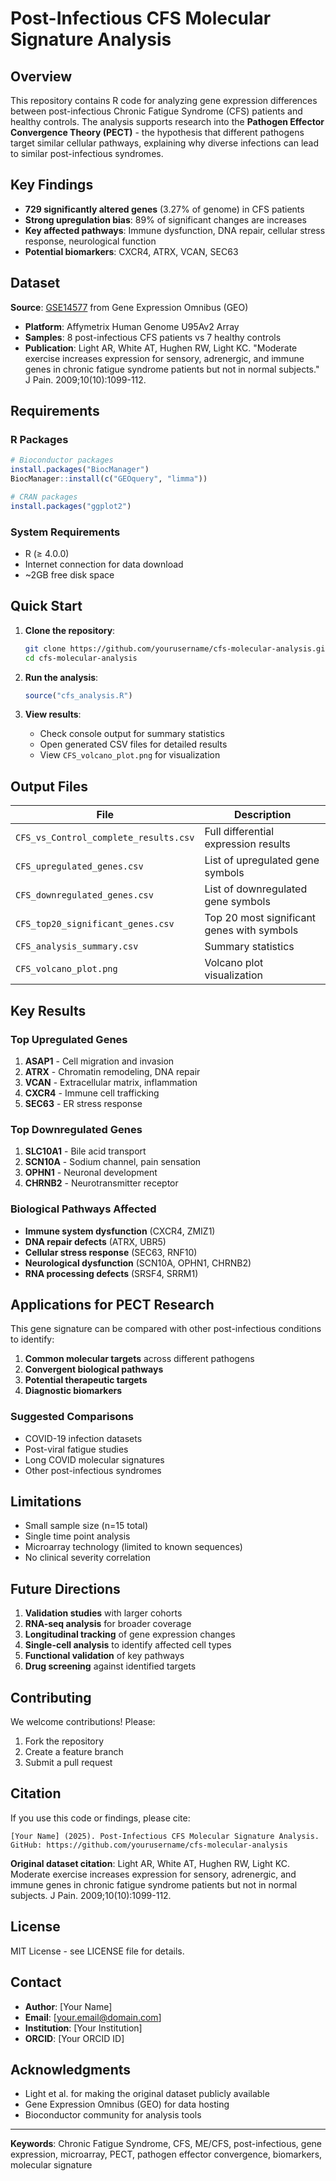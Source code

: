# Post-Infectious CFS Molecular Signature Analysis

## Overview

This repository contains R code for analyzing gene expression differences between post-infectious Chronic Fatigue Syndrome (CFS) patients and healthy controls. The analysis supports research into the **Pathogen Effector Convergence Theory (PECT)** - the hypothesis that different pathogens target similar cellular pathways, explaining why diverse infections can lead to similar post-infectious syndromes.

## Key Findings

- **729 significantly altered genes** (3.27% of genome) in CFS patients
- **Strong upregulation bias**: 89% of significant changes are increases
- **Key affected pathways**: Immune dysfunction, DNA repair, cellular stress response, neurological function
- **Potential biomarkers**: CXCR4, ATRX, VCAN, SEC63

## Dataset

**Source**: [GSE14577](https://www.ncbi.nlm.nih.gov/geo/query/acc.cgi?acc=GSE14577) from Gene Expression Omnibus (GEO)
- **Platform**: Affymetrix Human Genome U95Av2 Array
- **Samples**: 8 post-infectious CFS patients vs 7 healthy controls
- **Publication**: Light AR, White AT, Hughen RW, Light KC. "Moderate exercise increases expression for sensory, adrenergic, and immune genes in chronic fatigue syndrome patients but not in normal subjects." J Pain. 2009;10(10):1099-112.

## Requirements

### R Packages
```r
# Bioconductor packages
install.packages("BiocManager")
BiocManager::install(c("GEOquery", "limma"))

# CRAN packages  
install.packages("ggplot2")
```

### System Requirements
- R (≥ 4.0.0)
- Internet connection for data download
- ~2GB free disk space

## Quick Start

1. **Clone the repository**:
   ```bash
   git clone https://github.com/yourusername/cfs-molecular-analysis.git
   cd cfs-molecular-analysis
   ```

2. **Run the analysis**:
   ```r
   source("cfs_analysis.R")
   ```

3. **View results**:
   - Check console output for summary statistics
   - Open generated CSV files for detailed results
   - View `CFS_volcano_plot.png` for visualization

## Output Files

| File | Description |
|------|-------------|
| `CFS_vs_Control_complete_results.csv` | Full differential expression results |
| `CFS_upregulated_genes.csv` | List of upregulated gene symbols |
| `CFS_downregulated_genes.csv` | List of downregulated gene symbols |
| `CFS_top20_significant_genes.csv` | Top 20 most significant genes with symbols |
| `CFS_analysis_summary.csv` | Summary statistics |
| `CFS_volcano_plot.png` | Volcano plot visualization |

## Key Results

### Top Upregulated Genes
1. **ASAP1** - Cell migration and invasion
2. **ATRX** - Chromatin remodeling, DNA repair
3. **VCAN** - Extracellular matrix, inflammation
4. **CXCR4** - Immune cell trafficking
5. **SEC63** - ER stress response

### Top Downregulated Genes
1. **SLC10A1** - Bile acid transport
2. **SCN10A** - Sodium channel, pain sensation
3. **OPHN1** - Neuronal development
4. **CHRNB2** - Neurotransmitter receptor

### Biological Pathways Affected
- **Immune system dysfunction** (CXCR4, ZMIZ1)
- **DNA repair defects** (ATRX, UBR5)
- **Cellular stress response** (SEC63, RNF10)
- **Neurological dysfunction** (SCN10A, OPHN1, CHRNB2)
- **RNA processing defects** (SRSF4, SRRM1)

## Applications for PECT Research

This gene signature can be compared with other post-infectious conditions to identify:

1. **Common molecular targets** across different pathogens
2. **Convergent biological pathways** 
3. **Potential therapeutic targets**
4. **Diagnostic biomarkers**

### Suggested Comparisons
- COVID-19 infection datasets
- Post-viral fatigue studies
- Long COVID molecular signatures
- Other post-infectious syndromes

## Limitations

- Small sample size (n=15 total)
- Single time point analysis
- Microarray technology (limited to known sequences)
- No clinical severity correlation

## Future Directions

1. **Validation studies** with larger cohorts
2. **RNA-seq analysis** for broader coverage
3. **Longitudinal tracking** of gene expression changes
4. **Single-cell analysis** to identify affected cell types
5. **Functional validation** of key pathways
6. **Drug screening** against identified targets

## Contributing

We welcome contributions! Please:

1. Fork the repository
2. Create a feature branch
3. Submit a pull request

## Citation

If you use this code or findings, please cite:

```
[Your Name] (2025). Post-Infectious CFS Molecular Signature Analysis. 
GitHub: https://github.com/yourusername/cfs-molecular-analysis
```

**Original dataset citation**:
Light AR, White AT, Hughen RW, Light KC. Moderate exercise increases expression for sensory, adrenergic, and immune genes in chronic fatigue syndrome patients but not in normal subjects. J Pain. 2009;10(10):1099-112.

## License

MIT License - see LICENSE file for details.

## Contact

- **Author**: [Your Name]
- **Email**: [your.email@domain.com]
- **Institution**: [Your Institution]
- **ORCID**: [Your ORCID ID]

## Acknowledgments

- Light et al. for making the original dataset publicly available
- Gene Expression Omnibus (GEO) for data hosting
- Bioconductor community for analysis tools

---

**Keywords**: Chronic Fatigue Syndrome, CFS, ME/CFS, post-infectious, gene expression, microarray, PECT, pathogen effector convergence, biomarkers, molecular signature